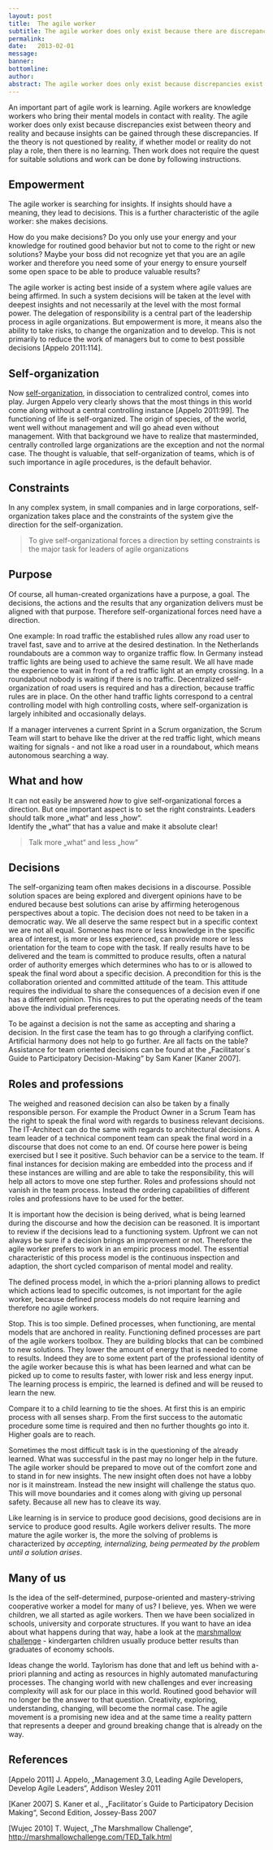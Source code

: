 ```yaml
---
layout: post
title:  The agile worker
subtitle: The agile worker does only exist because there are discrepancies between theory and reality
permalink: 
date:   2013-02-01
message: 
banner: 
bottomline: 
author: 
abstract: The agile worker does only exist because discrepancies exist between theory and reality and because insights can be gained through these discrepancies. 
---
```

An important part of agile work is learning. Agile workers are knowledge workers who bring their mental models in contact with reality. The agile worker does only exist because discrepancies exist between theory and reality and because insights can be gained through these discrepancies. If the theory is not questioned by reality, if whether model or reality do not play a role, then there is no learning. Then work does not require the quest for suitable solutions and work can be done by following instructions. 

Empowerment
---
The agile worker is searching for insights. If insights should have a meaning, they lead to decisions. This is a further characteristic of the agile worker: she makes decisions.

How do you make decisions? Do you only use your energy and your knowledge for routined good behavior but not to come to the right or new solutions? Maybe your boss did not recognize yet that you are an agile worker and therefore you need some of your energy to ensure yourself some open space to be able to produce valuable results? 

The agile worker is acting best inside of a system where agile values are being affirmed. In such a system decisions will be taken at the level with deepest insights and not necessarily at the level with the most formal power. The delegation of responsibility is a central part of the leadership process in agile organizations. But empowerment is more, it means also the ability to take risks, to change the organization and to develop. This is not primarily to reduce the work of managers but to come to best possible decisions [Appelo 2011:114].

Self-organization
---

Now [self-organization]({{site.url}}/self-organization), in dissociation to centralized control, comes into play. Jurgen Appelo very clearly shows that the most things in this world come along without a central controlling instance [Appelo 2011:99]. The functioning of life is self-organized. The origin of species, of the world, went well without management and will go ahead even without management. With that background we have to realize that masterminded, centrally controlled large  organizations are the exception and not the normal case. The thought is valuable, that self-organization of teams, which is of such importance in agile procedures, is the default behavior.

Constraints
---

In any complex system, in small companies and in large corporations, self-organization takes place and the constraints of the system give the direction for the self-organization. 

> To give self-organizational forces a direction by setting constraints is the major task for leaders of agile organizations

Purpose
---

Of course, all human-created organizations have a purpose, a goal. The decisions, the actions and the results that any organization delivers must be aligned with that purpose. Therefore self-organizational forces need have a direction.

One example: In road traffic the established rules allow any road user to travel fast, save and to arrive at the desired destination. In the Netherlands roundabouts are a common way to organize traffic flow. In Germany instead traffic lights are being used to achieve the same result. We all have made the experience to wait in front of a red traffic light at an empty crossing. In a roundabout nobody is waiting if there is no traffic. Decentralized self-organization of road users is required and has a direction, because traffic rules are in place. On the other hand traffic lights correspond to a central controlling model with high controlling costs, where self-organization is largely inhibited and occasionally delays.

If a manager intervenes a current Sprint in a Scrum organization, the Scrum Team will start to behave like the driver at the red traffic light, which means waiting for signals - and not like a road user in a roundabout, which means autonomous searching a way.

What and how
---

It can not easily be answered *how* to give self-organizational forces a direction. But one important aspect is to set the right constraints. Leaders should talk more „what“ and less „how“.  
Identify the „what“ that has a value and make it absolute clear!

> Talk more „what“ and less „how“

Decisions
---
The self-organizing team often makes decisions in a discourse. Possible solution spaces are being explored and divergent opinions have to be endured because best solutions can arise by affirming heterogenous perspectives about a topic. The decision does not need to be taken in a democratic way. We all deserve the same respect but in a specific context we are not all equal. Someone has more or less knowledge in the specific area of interest, is more or less experienced, can provide more or less orientation for the team to cope with the task. If really results have to be delivered and the team is committed to produce results, often a natural order of authority emerges which determines who has to or is allowed to speak the final word about a specific decision. A precondition for this is the collaboration oriented and committed attitude of the team. This attitude requires the individual to share the consequences of a decision even if one has a different opinion. This requires to put the operating needs of the team above the individual preferences.

To be against a decision is not the same as accepting and sharing a decision. In the first case the team has to go through a clarifying conflict. Artificial harmony does not help to go further. Are all facts on the table? Assistance for team oriented decisions can be found at the „Facilitator´s Guide to Participatory Decision-Making“ by Sam Kaner [Kaner 2007]. 

Roles and professions
---
The weighed and reasoned decision can also be taken by a finally responsible person. For example the Product Owner in a Scrum Team has the right to speak the final word with regards to business relevant decisions. The IT-Architect can do the same with regards to architectural decisions. A team leader of a technical component team can speak the final word in a discourse that does not come to an end. Of course here power is being exercised but I see it positive. Such behavior can be a service to the team. If final instances for decision making are embedded into the process and if these instances are willing and are able to take the responsibility, this will help all actors to move one step further. Roles and professions should not vanish in the team process. Instead the ordering capabilities of different roles and professions have to be used for the better.

It is important how the decision is being derived, what is being learned during the discourse and how the decision can be reasoned. It is important to review if the decisions lead to a functioning system. Upfront we can not always be sure if a decision brings an improvement or not. Therefore the agile worker prefers to work in an empiric process model. The essential characteristic of this process model is the continuous inspection and adaption, the short cycled comparison of mental model and reality. 

The defined process model, in which the a-priori planning allows to predict which actions lead to specific outcomes, is not important for the agile worker, because defined process models do not require learning and therefore no agile workers.

Stop. This is too simple. Defined processes, when functioning, are mental models that are anchored in reality. Functioning defined processes are part of the agile workers toolbox. They are building blocks that can be combined to new solutions. They lower the amount of energy that is needed to come to results. Indeed they are to some extent part of the professional identity of the agile worker because this is what has been learned and what can be picked up to come to results faster, with lower risk and less energy input. The learning process is empiric, the learned is defined and will be reused to learn the new. 

Compare it to a child learning to tie the shoes. At first this is an empiric process with all senses sharp. From the first success to the automatic procedure some time is required and then no further thoughts go into it. Higher goals are to reach. 

Sometimes the most difficult task is in the questioning of the already learned. What was successful in the past may no longer help in the future. The agile worker should be prepared to move out of the comfort zone and to stand in for new insights. The new insight often does not have a lobby nor is it mainstream. Instead the new insight will challenge the status quo. This will move boundaries and it comes along with giving up personal safety. Because all new has to cleave its way.

Like learning is in service to produce good decisions, good decisions are in service to produce good results. Agile workers deliver results. The more mature the agile worker is, the more the solving of problems is characterized by *accepting, internalizing, being permeated by the problem until a solution arises*.

Many of us
---
Is the idea of the self-determined, purpose-oriented and mastery-striving cooperative worker a model for many of us? I believe, yes. When we were children, we all started as agile workers. Then we have been socialized in schools, university and corporate structures. If you want to have an idea about what happens during that way, habe a look at the [marshmallow challenge][wujec] - kindergarten children usually produce better results than graduates of economy schools.

Ideas change the world. Taylorism has done that and left us behind with a-priori planning and acting as resources in highly automated manufacturing processes. The changing world with new challenges and ever increasing complexity will ask for our place in this world. Routined good behavior will no longer be the answer to that question. Creativity, exploring, understanding, changing, will become the normal case. The agile movement is a promising new idea and at the same time a reality pattern that represents a deeper and ground breaking change that is already on the way.

References
---
[Appelo 2011] J. Appelo, „Management 3.0, Leading Agile Developers, Develop Agile Leaders“, Addison Wesley 2011

[Kaner 2007] S. Kaner et al., „Facilitator´s Guide to Participatory Decision Making“, Second Edition, Jossey-Bass 2007

[wujec]: http://marshmallowchallenge.com/TED_Talk.html
[Wujec 2010] T. Wuject, „The Marshmallow Challenge“, <http://marshmallowchallenge.com/TED_Talk.html>

